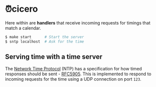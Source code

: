 # ⏰cicero

Here within are **handlers** that receive incoming requests for timings that
match a calendar.

```sh
$ make start      # Start the server
$ sntp localhost  # Ask for the time
```

## Serving time with a time server

The [Network Time Protocol][ntp] (NTP) has a specification for how timed
responses should be sent - [RFC5905][rfc]. This is implemented to respond to
incoming requests for the time using a UDP connection on port `123`.

[rfc]: https://datatracker.ietf.org/doc/html/rfc5905
[ntp]: https://en.wikipedia.org/wiki/Network_Time_Protocol
